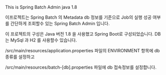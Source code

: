 This is Spring Batch Admin java 1.8

이프로젝트는 Spring Batch 의 Metadata db 정보를 기준으로 Job의 실행 성공 여부를 간단하게 조회할수 있는 Spring Batch Admin 입니다.

이 프로젝트의 구성은 Java 버전 1.8 을 사용했고 Spring Boot로 구성되었습니다.
DB 는 MySql 과 H2 를 사용할수 있습니다.

/src/main/resources/application.properties 파일의 ENVIRONMENT 항목에 db 종류를 설정하고

/src/main/resources/batch-[db].properties 파일에 db 접속정보를 설정합니다.
